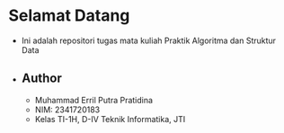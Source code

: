# Selamat Datang
- Ini adalah repositori tugas mata kuliah Praktik Algoritma dan Struktur Data
- ## Author
  - Muhammad Erril Putra Pratidina
  - NIM: 2341720183
  - Kelas TI-1H, D-IV Teknik Informatika, JTI

